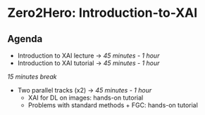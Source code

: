 # Zero2Hero: Introduction-to-XAI

## Agenda

* Introduction to XAI lecture → _45 minutes - 1 hour_
* Introduction to XAI tutorial → _45 minutes - 1 hour_

_15 minutes break_

* Two parallel tracks (x2) → _45 minutes - 1 hour_
    - XAI for DL on images: hands-on tutorial
    - Problems with standard methods + FGC: hands-on tutorial

